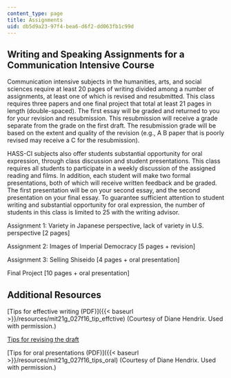 ```yaml
---
content_type: page
title: Assignments
uid: db5d9a23-97f4-bea6-d6f2-dd063fb1c99d
---
```


Writing and Speaking Assignments for a Communication Intensive Course
---------------------------------------------------------------------

Communication intensive subjects in the humanities, arts, and social sciences require at least 20 pages of writing divided among a number of assignments, at least one of which is revised and resubmitted. This class requires three papers and one final project that total at least 21 pages in length (double-spaced). The first essay will be graded and returned to you for your revision and resubmission. This resubmission will receive a grade separate from the grade on the first draft. The resubmission grade will be based on the extent and quality of the revision (e.g., A B paper that is poorly revised may receive a C for the resubmission).

HASS-CI subjects also offer students substantial opportunity for oral expression, through class discussion and student presentations. This class requires all students to participate in a weekly discussion of the assigned reading and films. In addition, each student will make two formal presentations, both of which will receive written feedback and be graded. The first presentation will be on your second essay, and the second presentation on your final essay. To guarantee sufficient attention to student writing and substantial opportunity for oral expression, the number of students in this class is limited to 25 with the writing advisor.

Assignment 1: Variety in Japanese perspective, lack of variety in U.S. perspective \[2 pages\]

Assignment 2: Images of Imperial Democracy \[5 pages + revision\]

Assignment 3: Selling Shiseido \[4 pages + oral presentation\]

Final Project \[10 pages + oral presentation\]

Additional Resources
--------------------

[Tips for effective writing (PDF)]({{< baseurl >}}/resources/mit21g_027f16_tip_effctive) (Courtesy of Diane Hendrix. Used with permission.)

[Tips for revising the draft](https://writingcenter.fas.harvard.edu/pages/revising-draft)

[Tips for oral presentations (PDF)]({{< baseurl >}}/resources/mit21g_027f16_tips_oral) (Courtesy of Diane Hendrix. Used with permission.)
